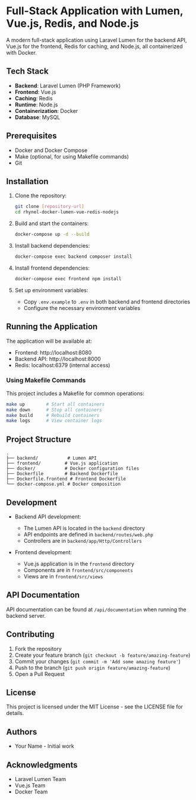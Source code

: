 # Full-Stack Application with Lumen, Vue.js, Redis, and Node.js

A modern full-stack application using Laravel Lumen for the backend API, Vue.js for the frontend, Redis for caching, and Node.js, all containerized with Docker.

## Tech Stack

- **Backend**: Laravel Lumen (PHP Framework)
- **Frontend**: Vue.js
- **Caching**: Redis
- **Runtime**: Node.js
- **Containerization**: Docker
- **Database**: MySQL

## Prerequisites

- Docker and Docker Compose
- Make (optional, for using Makefile commands)
- Git

## Installation

1. Clone the repository:
   ```bash
   git clone [repository-url]
   cd rhynel-docker-lumen-vue-redis-nodejs
   ```

2. Build and start the containers:
   ```bash
   docker-compose up -d --build
   ```

3. Install backend dependencies:
   ```bash
   docker-compose exec backend composer install
   ```

4. Install frontend dependencies:
   ```bash
   docker-compose exec frontend npm install
   ```

5. Set up environment variables:
   - Copy `.env.example` to `.env` in both backend and frontend directories
   - Configure the necessary environment variables

## Running the Application

The application will be available at:
- Frontend: http://localhost:8080
- Backend API: http://localhost:8000
- Redis: localhost:6379 (internal access)

### Using Makefile Commands

This project includes a Makefile for common operations:
```bash
make up        # Start all containers
make down      # Stop all containers
make build     # Rebuild containers
make logs      # View container logs
```

## Project Structure

```
.
├── backend/           # Lumen API
├── frontend/         # Vue.js application
├── docker/           # Docker configuration files
├── Dockerfile        # Backend Dockerfile
├── Dockerfile.frontend # Frontend Dockerfile
└── docker-compose.yml # Docker composition
```

## Development

- Backend API development:
  - The Lumen API is located in the `backend` directory
  - API endpoints are defined in `backend/routes/web.php`
  - Controllers are in `backend/app/Http/Controllers`

- Frontend development:
  - Vue.js application is in the `frontend` directory
  - Components are in `frontend/src/components`
  - Views are in `frontend/src/views`

## API Documentation

API documentation can be found at `/api/documentation` when running the backend server.

## Contributing

1. Fork the repository
2. Create your feature branch (`git checkout -b feature/amazing-feature`)
3. Commit your changes (`git commit -m 'Add some amazing feature'`)
4. Push to the branch (`git push origin feature/amazing-feature`)
5. Open a Pull Request

## License

This project is licensed under the MIT License - see the LICENSE file for details.

## Authors

- Your Name - Initial work

## Acknowledgments

- Laravel Lumen Team
- Vue.js Team
- Docker Team